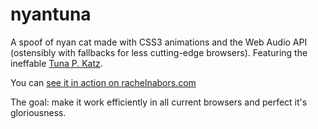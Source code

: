 nyantuna
========

A spoof of nyan cat made with CSS3 animations and the Web Audio API (ostensibly with fallbacks for less cutting-edge browsers). Featuring the ineffable [Tuna P. Katz](http://www.rachelthegreat.com/comics/the-naming-of-tuna-page-1/ "A brief comic history of Tuna.!").

You can [see it in action on rachelnabors.com](http://www.rachelnabors.com/animation/nyantuna "Nyan Tuna in action! Nyan Nyan Nyan!")

The goal: make it work efficiently in all current browsers and perfect it's gloriousness.
